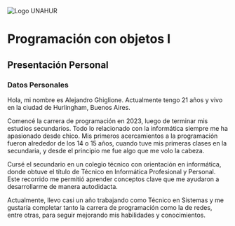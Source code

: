 ![Logo UNAHUR](./UNAHUR.png)

# Programación con objetos I
## Presentación Personal

### Datos Personales
Hola, mi nombre es Alejandro Ghiglione. Actualmente tengo 21 años y vivo en la ciudad de Hurlingham, Buenos Aires.

Comencé la carrera de programación en 2023, luego de terminar mis estudios secundarios. Todo lo relacionado con la informática siempre me ha apasionado desde chico. Mis primeros acercamientos a la programación fueron alrededor de los 14 o 15 años, cuando tuve mis primeras clases en la secundaria, y desde el principio me fue algo que me volo la cabeza.

Cursé el secundario en un colegio técnico con orientación en informática, donde obtuve el título de Técnico en Informática Profesional y Personal. Este recorrido me permitió aprender conceptos clave que me ayudaron a desarrollarme de manera autodidacta.

Actualmente, llevo casi un año trabajando como Técnico en Sistemas y me gustaría completar tanto la carrera de programación como la de redes, entre otras, para seguir mejorando mis habilidades y conocimientos.

